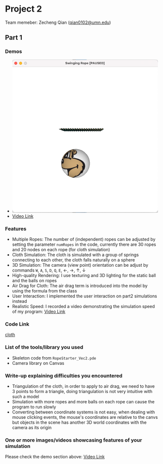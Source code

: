 # Project 2
Team memeber:
Zecheng Qian (qian0102@umn.edu)

## Part 1

### Demos

+ ![demo_img](demo/demo_img.png)
+ [Video Link](demo/demo_video.mov)

### Features
+ Multiple Ropes: The number of (independent) ropes can be adjusted by setting the parameter `numRopes` in the code, currently there are 30 ropes and 20 nodes on each rope (for cloth simulation)
+ Cloth Simulation: The cloth is simulated with a group of springs connecting to each other, the cloth falls naturally on a sphere
+ 3D Simulation: The camera (view point) orientation can be adjust by commands `W`, `A`, `S`, `D`, `Q`, `E`, $\leftarrow$, $\rightarrow$, $\uparrow$, $\downarrow$
+ High-quality Rendering: I use texturing and 3D lighting for the static ball and the balls on ropes
+ Air Drag for Cloth: The air drag term is introduced into the model by using the formula from the class
+ User Interaction: I implemented the user interaction on part2 simulations instead
+ Realistic Speed: I recorded a video demonstrating the simulation speed of my program: [Video Link](demo/demo_video.mov)

### Code Link
[cloth](cloth.pde)

### List of the tools/library you used
+ Skeleton code from `RopeStarter_Vec2.pde`
+ Camera library on Canvas
### Write-up explaining difficulties you encountered 
+ Triangulation of the cloth, in order to apply to air drag, we need to have 3 points to form a triangle, doing triangulation is not very intuitive with such a model
+ Simulation with more ropes and more balls on each rope can cause the program to run slowly
+ Converting between coordinate systems is not easy, when dealing with mouse clicking events, the mouse's coordinates are relative to the canvs but objects in the scene has another 3D world coordinates with the camera as its origin

### One or more images/videos showcasing features of your simulation
Please check the demo section above: [Video Link](demo/demo_video.mov)

